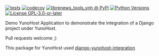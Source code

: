 [![tests](https://github.com/blahajland/librenews_tools_ynh/actions/workflows/tests.yml/badge.svg?branch=main)](https://github.com/blahajland/librenews_tools_ynh/actions/workflows/tests.yml)
[![codecov](https://codecov.io/github/jedie/librenews_tools_ynh/branch/main/graph/badge.svg)](https://app.codecov.io/github/jedie/librenews_tools_ynh)
[![librenews_tools_ynh @ PyPi](https://img.shields.io/pypi/v/librenews_tools_ynh?label=librenews_tools_ynh%20%40%20PyPi)](https://pypi.org/project/librenews_tools_ynh/)
[![Python Versions](https://img.shields.io/pypi/pyversions/librenews_tools_ynh)](https://github.com/blahajland/librenews_tools_ynh/blob/main/pyproject.toml)
[![License GPL-3.0-or-later](https://img.shields.io/pypi/l/librenews_tools_ynh)](https://github.com/blahajland/librenews_tools_ynh/blob/main/LICENSE)

Demo YunoHost Application to demonstrate the integration of a Django project under YunoHost.

Pull requests welcome ;)

This package for YunoHost used [django-yunohost-integration](https://github.com/YunoHost-Apps/django_yunohost_integration)

